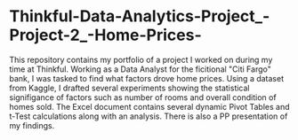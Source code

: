 # Thinkful-Data-Analytics-Project_-Project-2_-Home-Prices-
This repository contains my portfolio of a project I worked on during my time at Thinkful. Working as a Data Analyst for the ficitional "Citi Fargo" bank, I was tasked to find what factors drove home prices. Using a dataset from Kaggle, I drafted several experiments showing the statistical signifigance of factors such as number of rooms and overall condition of homes sold. The Excel document contains several dynamic Pivot Tables and t-Test calculations along with an analysis. There is also a PP presentation of my findings. 
